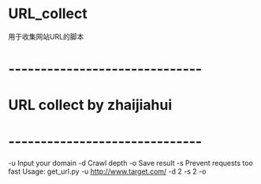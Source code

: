 ﻿# URL_collect
用于收集网站URL的脚本


# ------------------------------
# URL collect by zhaijiahui
# ------------------------------
-u  Input your domain
-d  Crawl depth
-o  Save result
-s  Prevent requests too fast
Usage: get_url.py -u http://www.target.com/ -d 2 -s 2 -o